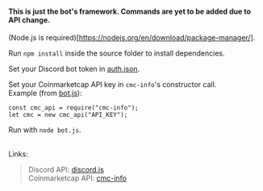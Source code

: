 #### This is just the bot's framework. Commands are yet to be added due to API change.

(Node.js is required)[https://nodejs.org/en/download/package-manager/].

Run `npm install` inside the source folder to install dependencies. <br>

Set your Discord bot token in [auth.json](auth.json). <br>

Set your Coinmarketcap API key in `cmc-info`'s constructor call. <br>
Example (from [bot.js](bot.js)):
```
const cmc_api = require("cmc-info");
let cmc = new cmc_api("API_KEY");
```

Run with `node bot.js`. <br><br>

Links:
> Discord API: [discord.js](https://github.com/discordjs/discord.js)<br>
> Coinmarketcap API: [cmc-info](https://github.com/n3onis/cmc-info)
